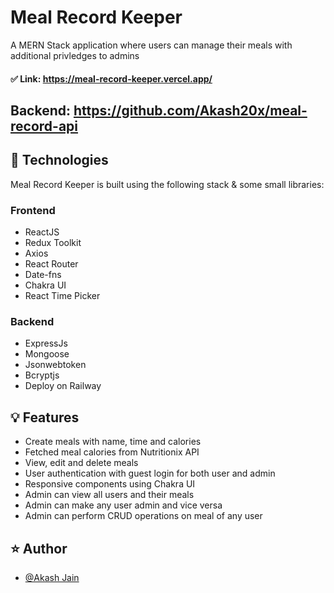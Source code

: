 # Meal Record Keeper
A MERN Stack application where users can manage their meals with additional privledges to admins 

#### ✅ Link: https://meal-record-keeper.vercel.app/

## Backend: https://github.com/Akash20x/meal-record-api

## 📝 Technologies
Meal Record Keeper is built using the following stack & some small libraries:

### Frontend
- ReactJS
- Redux Toolkit
- Axios
- React Router
- Date-fns
- Chakra UI
- React Time Picker

### Backend
- ExpressJs
- Mongoose
- Jsonwebtoken
- Bcryptjs
- Deploy on Railway

## 💡 Features
- Create meals with name, time and calories
- Fetched meal calories from Nutritionix API
- View, edit and delete meals
- User authentication with guest login for both user and admin
- Responsive components using Chakra UI
- Admin can view all users and their meals 
- Admin can make any user admin and vice versa
- Admin can perform CRUD operations on meal of any user


## ⭐ Author
- [@Akash Jain](https://github.com/Akash20x)
